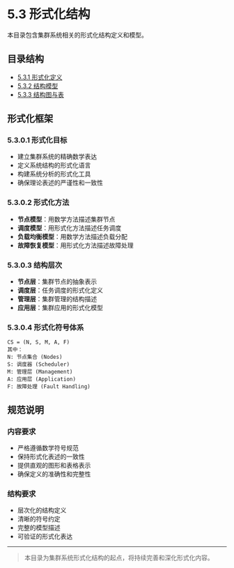 # 5.3 形式化结构

本目录包含集群系统相关的形式化结构定义和模型。

## 目录结构

- [5.3.1 形式化定义](5.3.1%20形式化定义.md)
- [5.3.2 结构模型](5.3.2%20结构模型.md)
- [5.3.3 结构图与表](5.3.3%20结构图与表.md)

## 形式化框架

### 5.3.0.1 形式化目标

- 建立集群系统的精确数学表达
- 定义系统结构的形式化语言
- 构建系统分析的形式化工具
- 确保理论表述的严谨性和一致性

### 5.3.0.2 形式化方法

- **节点模型**：用数学方法描述集群节点
- **调度模型**：用形式化方法描述任务调度
- **负载均衡模型**：用数学方法描述负载分配
- **故障恢复模型**：用形式化方法描述故障处理

### 5.3.0.3 结构层次

- **节点层**：集群节点的抽象表示
- **调度层**：任务调度的形式化定义
- **管理层**：集群管理的结构描述
- **应用层**：集群应用的形式化模型

### 5.3.0.4 形式化符号体系

```text
CS = (N, S, M, A, F)
其中：
N: 节点集合 (Nodes)
S: 调度器 (Scheduler)
M: 管理层 (Management)
A: 应用层 (Application)
F: 故障处理 (Fault Handling)
```

## 规范说明

### 内容要求

- 严格遵循数学符号规范
- 保持形式化表述的一致性
- 提供直观的图形和表格表示
- 确保定义的准确性和完整性

### 结构要求

- 层次化的结构定义
- 清晰的符号约定
- 完整的模型描述
- 可验证的形式化表达

---
> 本目录为集群系统形式化结构的起点，将持续完善和深化形式化内容。
